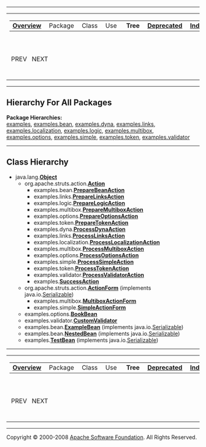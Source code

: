 ------------------------------------------------------------------------

<span id="navbar_top"></span> [](#skip-navbar_top "Skip navigation links")

<table>
<colgroup>
<col width="50%" />
<col width="50%" />
</colgroup>
<tbody>
<tr class="odd">
<td align="left"><span id="navbar_top_firstrow"></span>
<table>
<tbody>
<tr class="odd">
<td align="left"><a href="overview-summary.html.md"><strong>Overview</strong></a> </td>
<td align="left">Package </td>
<td align="left">Class </td>
<td align="left">Use </td>
<td align="left"> <strong>Tree</strong> </td>
<td align="left"><a href="deprecated-list.html.md"><strong>Deprecated</strong></a> </td>
<td align="left"><a href="index-all.html.md"><strong>Index</strong></a> </td>
<td align="left"><a href="help-doc.html.md"><strong>Help</strong></a> </td>
</tr>
</tbody>
</table></td>
<td align="left"></td>
</tr>
<tr class="even">
<td align="left"> PREV   NEXT</td>
<td align="left"><a href="index.html.md?overview-tree.html"><strong>FRAMES</strong></a>    <a href="overview-tree.html"><strong>NO FRAMES</strong></a>    
<a href="allclasses-noframe.html.md"><strong>All Classes</strong></a></td>
</tr>
</tbody>
</table>

<span id="skip-navbar_top"></span>

------------------------------------------------------------------------

Hierarchy For All Packages
--------------------------

**Package Hierarchies:**  
[examples](examples/package-tree.html.md), [examples.bean](examples/bean/package-tree.html), [examples.dyna](examples/dyna/package-tree.html), [examples.links](examples/links/package-tree.html), [examples.localization](examples/localization/package-tree.html), [examples.logic](examples/logic/package-tree.html), [examples.multibox](examples/multibox/package-tree.html), [examples.options](examples/options/package-tree.html), [examples.simple](examples/simple/package-tree.html), [examples.token](examples/token/package-tree.html), [examples.validator](examples/validator/package-tree.html)

------------------------------------------------------------------------

Class Hierarchy
---------------

-   java.lang.[**Object**](http://java.sun.com/j2se/1.4.2/docs/api/java/lang/Object.html.md?is-external=true "class or interface in java.lang")
    -   org.apache.struts.action.[**Action**](http://struts.apache.org/apidocs/org/apache/struts/action/Action.html.md?is-external=true "class or interface in org.apache.struts.action")
        -   examples.bean.[**PrepareBeanAction**](examples/bean/PrepareBeanAction.html.md "class in examples.bean")
        -   examples.links.[**PrepareLinksAction**](examples/links/PrepareLinksAction.html.md "class in examples.links")
        -   examples.logic.[**PrepareLogicAction**](examples/logic/PrepareLogicAction.html.md "class in examples.logic")
        -   examples.multibox.[**PrepareMultiboxAction**](examples/multibox/PrepareMultiboxAction.html.md "class in examples.multibox")
        -   examples.options.[**PrepareOptionsAction**](examples/options/PrepareOptionsAction.html.md "class in examples.options")
        -   examples.token.[**PrepareTokenAction**](examples/token/PrepareTokenAction.html.md "class in examples.token")
        -   examples.dyna.[**ProcessDynaAction**](examples/dyna/ProcessDynaAction.html.md "class in examples.dyna")
        -   examples.links.[**ProcessLinksAction**](examples/links/ProcessLinksAction.html.md "class in examples.links")
        -   examples.localization.[**ProcessLocalizationAction**](examples/localization/ProcessLocalizationAction.html.md "class in examples.localization")
        -   examples.multibox.[**ProcessMultiboxAction**](examples/multibox/ProcessMultiboxAction.html.md "class in examples.multibox")
        -   examples.options.[**ProcessOptionsAction**](examples/options/ProcessOptionsAction.html.md "class in examples.options")
        -   examples.simple.[**ProcessSimpleAction**](examples/simple/ProcessSimpleAction.html.md "class in examples.simple")
        -   examples.token.[**ProcessTokenAction**](examples/token/ProcessTokenAction.html.md "class in examples.token")
        -   examples.validator.[**ProcessValidatorAction**](examples/validator/ProcessValidatorAction.html.md "class in examples.validator")
        -   examples.[**SuccessAction**](examples/SuccessAction.html.md "class in examples")
    -   org.apache.struts.action.[**ActionForm**](http://struts.apache.org/apidocs/org/apache/struts/action/ActionForm.html.md?is-external=true "class or interface in org.apache.struts.action") (implements java.io.[Serializable](http://java.sun.com/j2se/1.4.2/docs/api/java/io/Serializable.html?is-external=true "class or interface in java.io"))
        -   examples.multibox.[**MultiboxActionForm**](examples/multibox/MultiboxActionForm.html.md "class in examples.multibox")
        -   examples.simple.[**SimpleActionForm**](examples/simple/SimpleActionForm.html.md "class in examples.simple")
    -   examples.options.[**BookBean**](examples/options/BookBean.html.md "class in examples.options")
    -   examples.validator.[**CustomValidator**](examples/validator/CustomValidator.html.md "class in examples.validator")
    -   examples.bean.[**ExampleBean**](examples/bean/ExampleBean.html.md "class in examples.bean") (implements java.io.[Serializable](http://java.sun.com/j2se/1.4.2/docs/api/java/io/Serializable.html?is-external=true "class or interface in java.io"))
    -   examples.bean.[**NestedBean**](examples/bean/NestedBean.html.md "class in examples.bean") (implements java.io.[Serializable](http://java.sun.com/j2se/1.4.2/docs/api/java/io/Serializable.html?is-external=true "class or interface in java.io"))
    -   examples.[**TestBean**](examples/TestBean.html.md "class in examples") (implements java.io.[Serializable](http://java.sun.com/j2se/1.4.2/docs/api/java/io/Serializable.html?is-external=true "class or interface in java.io"))

------------------------------------------------------------------------

<span id="navbar_bottom"></span> [](#skip-navbar_bottom "Skip navigation links")

<table>
<colgroup>
<col width="50%" />
<col width="50%" />
</colgroup>
<tbody>
<tr class="odd">
<td align="left"><span id="navbar_bottom_firstrow"></span>
<table>
<tbody>
<tr class="odd">
<td align="left"><a href="overview-summary.html.md"><strong>Overview</strong></a> </td>
<td align="left">Package </td>
<td align="left">Class </td>
<td align="left">Use </td>
<td align="left"> <strong>Tree</strong> </td>
<td align="left"><a href="deprecated-list.html.md"><strong>Deprecated</strong></a> </td>
<td align="left"><a href="index-all.html.md"><strong>Index</strong></a> </td>
<td align="left"><a href="help-doc.html.md"><strong>Help</strong></a> </td>
</tr>
</tbody>
</table></td>
<td align="left"></td>
</tr>
<tr class="even">
<td align="left"> PREV   NEXT</td>
<td align="left"><a href="index.html.md?overview-tree.html"><strong>FRAMES</strong></a>    <a href="overview-tree.html"><strong>NO FRAMES</strong></a>    
<a href="allclasses-noframe.html.md"><strong>All Classes</strong></a></td>
</tr>
</tbody>
</table>

<span id="skip-navbar_bottom"></span>

------------------------------------------------------------------------

Copyright © 2000-2008 [Apache Software Foundation](http://www.apache.org/). All Rights Reserved.
